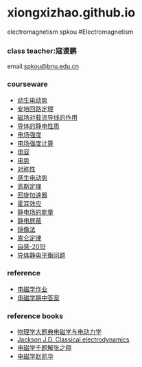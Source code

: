 # xiongxizhao.github.io
 electromagnetism spkou
 #Electromagnetism
### class teacher:寇谡鹏
email:spkou@bnu.edu.cn

### courseware
- [动生电动势](https://xiongxizhao.github.io/courseware/动生电动势.pdf)
- [安培回路定理](https://xiongxizhao.github.io/courseware/安培回路定理.pdf)
- [磁场对载流导线的作用](https://xiongxizhao.github.io/courseware/磁场对载流导线的作用.pdf)
- [导体的静电性质](https://xiongxizhao.github.io/courseware/导体的静电性质.pdf)
- [电场强度](https://xiongxizhao.github.io/courseware/电场强度.pdf)
- [电场强度计算](https://xiongxizhao.github.io/courseware/电场强度计算.pdf)
- [电容](https://xiongxizhao.github.io/courseware/电容.pdf)
- [电势](https://xiongxizhao.github.io/courseware/电势.pdf)
- [对称性](https://xiongxizhao.github.io/courseware/对称性.pdf)
- [感生电动势](https://xiongxizhao.github.io/courseware/感生电动势.pdf)
- [高斯定理](https://xiongxizhao.github.io/courseware/高斯定理.pdf)
- [回旋加速器](https://xiongxizhao.github.io/courseware/回旋加速器.pdf)
- [霍耳效应](https://xiongxizhao.github.io/courseware/霍耳效应.pdf)
- [静电场的能量](https://xiongxizhao.github.io/courseware/静电场的能量.pdf)
- [静电屏蔽](https://xiongxizhao.github.io/courseware/静电屏蔽.pdf)
- [镜像法](https://xiongxizhao.github.io/courseware/镜像法.pdf)
- [库仑定律](https://xiongxizhao.github.io/courseware/库仑定律.pdf)
- [自感-2019](https://xiongxizhao.github.io/courseware/自感-2019.pdf)
- [导体静电平衡问题](https://xiongxizhao.github.io/courseware/导体静电平衡问题.pdf)

### reference
- [电磁学作业](https://xiongxizhao.github.io/reference/电磁学作业.pdf)
- [电磁学期中答案](https://xiongxizhao.github.io/reference/电磁学期中答案.pdf)

### reference books
- [物理学大题典电磁学与电动力学](https://xiongxizhao.github.io/referencebook/[物理学大题典]电磁学与电动力学.pdf)
- [Jackson J.D. Classical electrodynamics](https://xiongxizhao.github.io/referencebook/JacksonJ.D.Classicalelectrodynamics.pdf)
- [电磁学千题解张之翔](https://xiongxizhao.github.io/referencebook/电磁学千题解张之翔.pdf)
- [电磁学赵凯华](https://xiongxizhao.github.io/referencebook/电磁学赵凯华.pdf)
